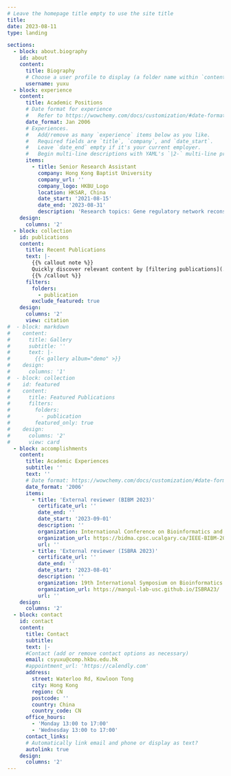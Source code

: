 ```yaml
---
# Leave the homepage title empty to use the site title
title:
date: 2023-08-11
type: landing

sections:
  - block: about.biography
    id: about
    content:
      title: Biography
      # Choose a user profile to display (a folder name within `content/authors/`)
      username: yuxu
  - block: experience
    content:
      title: Academic Positions
      # Date format for experience
      #   Refer to https://wowchemy.com/docs/customization/#date-format
      date_format: Jan 2006
      # Experiences.
      #   Add/remove as many `experience` items below as you like.
      #   Required fields are `title`, `company`, and `date_start`.
      #   Leave `date_end` empty if it's your current employer.
      #   Begin multi-line descriptions with YAML's `|2-` multi-line prefix.
      items:
        - title: Senior Research Assistant
          company: Hong Kong Baptist University 
          company_url: ''
          company_logo: HKBU_Logo
          location: HKSAR, China
          date_start: '2021-08-15'
          date_end: '2023-08-31'
          description: 'Research topics: Gene regulatory network reconstruction; Disease risk prediction'
    design:
      columns: '2'
  - block: collection
    id: publications
    content:
      title: Recent Publications
      text: |-
        {{% callout note %}}
        Quickly discover relevant content by [filtering publications](./publication/).
        {{% /callout %}}
      filters:
        folders:
          - publication
        exclude_featured: true
    design:
      columns: '2'
      view: citation
#  - block: markdown
#    content:
#      title: Gallery
#      subtitle: ''
#      text: |-
#        {{< gallery album="demo" >}}
#    design:
#      columns: '1'
#  - block: collection
#    id: featured
#    content:
#      title: Featured Publications
#      filters:
#        folders:
#          - publication
#        featured_only: true
#    design:
#      columns: '2'
#      view: card
  - block: accomplishments
    content:
      title: Academic Experiences
      subtitle: ''
      text: ''
      # Date format: https://wowchemy.com/docs/customization/#date-format
      date_format: '2006'
      items:
        - title: 'External reviewer (BIBM 2023)'
          certificate_url: ''
          date_end: ''
          date_start: '2023-09-01'
          description: ''
          organization: International Conference on Bioinformatics and Biomedicine
          organization_url: https://bidma.cpsc.ucalgary.ca/IEEE-BIBM-2023/
          url: ''
        - title: 'External reviewer (ISBRA 2023)'
          certificate_url: ''
          date_end: ''
          date_start: '2023-08-01'
          description: ''
          organization: 19th International Symposium on Bioinformatics Research and Applications
          organization_url: https://mangul-lab-usc.github.io/ISBRA23/
          url: ''
    design:
      columns: '2'
  - block: contact
    id: contact
    content:
      title: Contact
      subtitle:
      text: |-
      #Contact (add or remove contact options as necessary)
      email: csyuxu@comp.hkbu.edu.hk
      #appointment_url: 'https://calendly.com'
      address:
        street: Waterloo Rd, Kowloon Tong
        city: Hong Kong
        region: CN
        postcode: ''
        country: China
        country_code: CN
      office_hours:
        - 'Monday 13:00 to 17:00'
        - 'Wednesday 13:00 to 17:00'
      contact_links:
      # Automatically link email and phone or display as text?
      autolink: true
    design:
      columns: '2'
---
```

